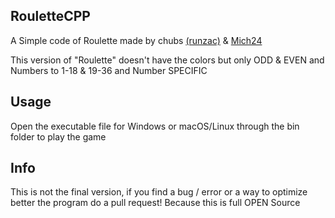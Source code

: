 ## RouletteCPP
A Simple code of Roulette made by chubs <a href="https://github.com/runzac/" target="_blank" > (runzac)</a> & <a href="https://github.com/Mich242/" target="_blank" > Mich24 </a>

This version of "Roulette" doesn't have the colors but only ODD & EVEN and Numbers to 1-18 & 19-36 and Number SPECIFIC

## Usage

Open the executable file for Windows or macOS/Linux through the bin folder to play the game

## Info

This is not the final version, if you find a bug / error or a way to optimize better the program do a pull request! Because this is full OPEN Source
